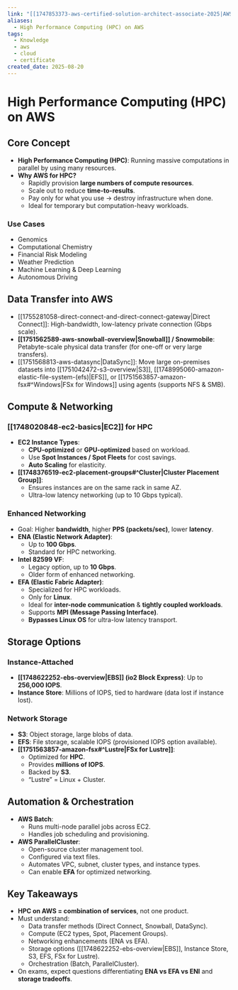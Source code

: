 ```yaml
---
link: "[[1747853373-aws-certified-solution-architect-associate-2025|AWS Certified Solution Architect Associate 2025]]"
aliases:
  - High Performance Computing (HPC) on AWS
tags:
  - Knowledge
  - aws
  - cloud
  - certificate
created_date: 2025-08-20
---
```

# High Performance Computing (HPC) on AWS
## Core Concept
- **High Performance Computing (HPC)**: Running massive computations in parallel by using many resources.
- **Why AWS for HPC?**
  - Rapidly provision **large numbers of compute resources**.
  - Scale out to reduce **time-to-results**.
  - Pay only for what you use → destroy infrastructure when done.
  - Ideal for temporary but computation-heavy workloads.

### Use Cases
- Genomics
- Computational Chemistry
- Financial Risk Modeling
- Weather Prediction
- Machine Learning & Deep Learning
- Autonomous Driving

## Data Transfer into AWS
- [[1755281058-direct-connect-and-direct-connect-gateway|Direct Connect]]: High-bandwidth, low-latency private connection (Gbps scale).
- **[[1751562589-aws-snowball-overview|Snowball]] / Snowmobile**: Petabyte-scale physical data transfer (for one-off or very large transfers).
- [[1751568813-aws-datasync|DataSync]]: Move large on-premises datasets into [[1751042472-s3-overview|S3]], [[1748995060-amazon-elastic-file-system-(efs)|EFS]], or [[1751563857-amazon-fsx#^Windows|FSx for Windows]] using agents (supports NFS & SMB).

## Compute & Networking
### [[1748020848-ec2-basics|EC2]] for HPC
- **EC2 Instance Types**:
  - **CPU-optimized** or **GPU-optimized** based on workload.
  - Use **Spot Instances / Spot Fleets** for cost savings.
  - **Auto Scaling** for elasticity.
- **[[1748376519-ec2-placement-groups#^Cluster|Cluster Placement Group]]**:
  - Ensures instances are on the same rack in same AZ.
  - Ultra-low latency networking (up to 10 Gbps typical).

### Enhanced Networking
- Goal: Higher **bandwidth**, higher **PPS (packets/sec)**, lower **latency**.
- **ENA (Elastic Network Adapter)**:
  - Up to **100 Gbps**.
  - Standard for HPC networking.
- **Intel 82599 VF**:
  - Legacy option, up to **10 Gbps**.
  - Older form of enhanced networking.
- **EFA (Elastic Fabric Adapter)**:
  - Specialized for HPC workloads.
  - Only for **Linux**.
  - Ideal for **inter-node communication** & **tightly coupled workloads**.
  - Supports **MPI (Message Passing Interface)**.
  - **Bypasses Linux OS** for ultra-low latency transport.

## Storage Options
### Instance-Attached
- **[[1748622252-ebs-overview|EBS]] (io2 Block Express)**: Up to **256,000 IOPS**.
- **Instance Store**: Millions of IOPS, tied to hardware (data lost if instance lost).

### Network Storage
- **S3**: Object storage, large blobs of data.
- **EFS**: File storage, scalable IOPS (provisioned IOPS option available).
- **[[1751563857-amazon-fsx#^Lustre|FSx for Lustre]]**:
  - Optimized for **HPC**.
  - Provides **millions of IOPS**.
  - Backed by **S3**.
  - “Lustre” = Linux + Cluster.

## Automation & Orchestration
- **AWS Batch**:
  - Runs multi-node parallel jobs across EC2.
  - Handles job scheduling and provisioning.
- **AWS ParallelCluster**:
  - Open-source cluster management tool.
  - Configured via text files.
  - Automates VPC, subnet, cluster types, and instance types.
  - Can enable **EFA** for optimized networking.

## Key Takeaways
- **HPC on AWS = combination of services**, not one product.
- Must understand:
  - Data transfer methods (Direct Connect, Snowball, DataSync).
  - Compute (EC2 types, Spot, Placement Groups).
  - Networking enhancements (ENA vs EFA).
  - Storage options ([[1748622252-ebs-overview|EBS]], Instance Store, S3, EFS, FSx for Lustre).
  - Orchestration (Batch, ParallelCluster).
- On exams, expect questions differentiating **ENA vs EFA vs ENI** and **storage tradeoffs**.